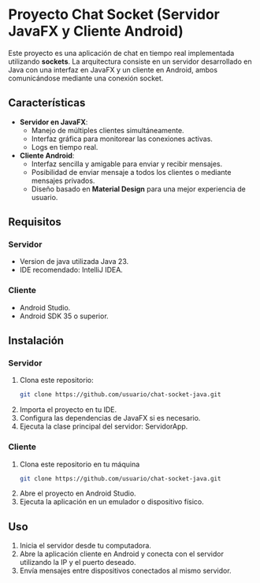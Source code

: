 # Proyecto Chat Socket (Servidor JavaFX y Cliente Android)

Este proyecto es una aplicación de chat en tiempo real implementada utilizando **sockets**. La arquitectura consiste en un servidor desarrollado en Java con una interfaz en JavaFX y un cliente en Android, ambos comunicándose mediante una conexión socket.

## Características

- **Servidor en JavaFX**:
  - Manejo de múltiples clientes simultáneamente.
  - Interfaz gráfica para monitorear las conexiones activas.
  - Logs en tiempo real.
- **Cliente Android**:
  - Interfaz sencilla y amigable para enviar y recibir mensajes.
  - Posibilidad de enviar mensaje a todos los clientes o mediante mensajes privados.
  - Diseño basado en **Material Design** para una mejor experiencia de usuario.

## Requisitos

### Servidor
- Version de java utilizada Java 23.
- IDE recomendado: IntelliJ IDEA.

### Cliente
- Android Studio.
- Android SDK 35 o superior.

## Instalación

### Servidor
1. Clona este repositorio:
   ```bash
   git clone https://github.com/usuario/chat-socket-java.git
2. Importa el proyecto en tu IDE.
3. Configura las dependencias de JavaFX si es necesario.
4. Ejecuta la clase principal del servidor: ServidorApp.

### Cliente
1. Clona este repositorio en tu máquina
   ```bash
   git clone https://github.com/usuario/chat-socket-java.git
2. Abre el proyecto en Android Studio.
3. Ejecuta la aplicación en un emulador o dispositivo físico.
   
## Uso
1. Inicia el servidor desde tu computadora.
2. Abre la aplicación cliente en Android y conecta con el servidor utilizando la IP y el puerto deseado.
3. Envía mensajes entre dispositivos conectados al mismo servidor.
